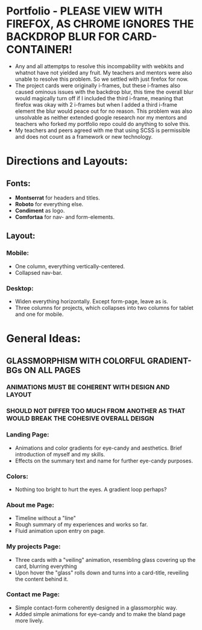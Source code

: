 # Portfolio - PLEASE VIEW WITH FIREFOX, AS CHROME IGNORES THE BACKDROP BLUR FOR CARD-CONTAINER!
- Any and all attemptps to resolve this incompability with webkits and whatnot have not yielded any fruit. My teachers and mentors were also unable to resolve this problem. So we settled with just firefox for now.
- The project cards were originally i-frames, but these i-frames also caused ominous issues with the backdrop blur, this time the overall blur would magically turn off if I included the third i-frame, meaning that firefox was okay with 2 i-frames but when I added a third i-frame element the blur would peace out for no reason. This problem was also unsolvable as neither extended google research nor my mentors and teachers who forked my portfolio repo could do anything to solve this.
- My teachers and peers agreed with me that using SCSS is permissible and does not count as a framework or new technology.
 # Directions and Layouts:
 ## Fonts:
- **Montserrat** for headers and titles.
- **Roboto** for everything else.
- **Condiment** as logo.
- **Comfortaa** for nav- and form-elements. 
## Layout:
### Mobile:
- One column, everything vertically-centered.
- Collapsed nav-bar.
 ### Desktop:
- Widen everything horizontally. Except form-page, leave as is.
- Three columns for projects, which collapses into two columns for tablet and one for mobile.
# General Ideas:
## GLASSMORPHISM WITH COLORFUL GRADIENT-BGs ON ALL PAGES
### ANIMATIONS MUST BE COHERENT WITH DESIGN AND LAYOUT
### SHOULD NOT DIFFER TOO MUCH FROM ANOTHER AS THAT WOULD BREAK THE COHESIVE OVERALL DEISGN
 ### Landing Page:
- Animations and color gradients for eye-candy and aesthetics. Brief introduction of myself and my skills.
- Effects on the summary text and name for further eye-candy purposes.
### Colors:
- Nothing too bright to hurt the eyes. A gradient loop perhaps?
### About me Page:
- Timeline without a "line"
- Rough summary of my experiences and works so far.
- Fluid animation upon entry on page.

### My projects Page:
- Three cards with a "veiling" animation, resembling glass covering up the card, blurring everything
- Upon hover the "glass" rolls down and turns into a card-title, reveiling the content behind it.

### Contact me Page:
- Simple contact-form coherently designed in a glassmorphic way.
- Added simple animations for eye-candy and to make the bland page more lively.